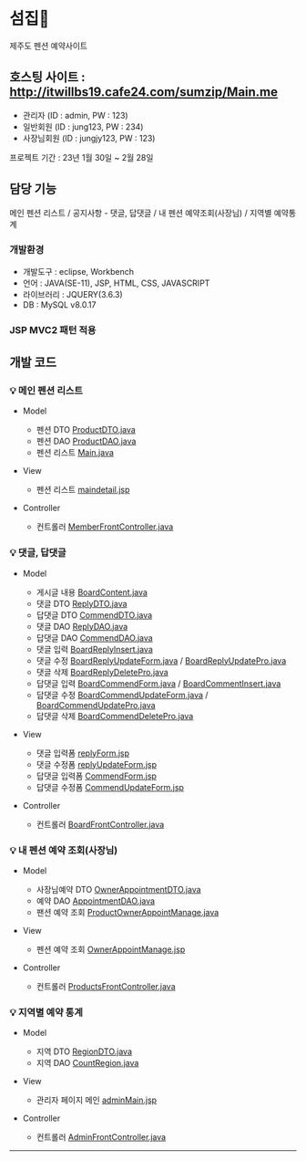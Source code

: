 # 섬집🏡
제주도 펜션 예약사이트


## 호스팅 사이트 : http://itwillbs19.cafe24.com/sumzip/Main.me 
- 관리자 (ID : admin, PW : 123)
- 일반회원 (ID : jung123, PW : 234)
- 사장님회원 (ID : jungjy123, PW : 123)

프로젝트 기간 : 23년 1월 30일 ~ 2월 28일

## 담당 기능
메인 펜션 리스트 / 공지사항 - 댓글, 답댓글 / 내 펜션 예약조회(사장님) / 지역별 예약통계

### 개발환경
* 개발도구 : eclipse, Workbench
* 언어 : JAVA(SE-11), JSP, HTML, CSS, JAVASCRIPT
* 라이브러리 : JQUERY(3.6.3)
* DB : MySQL v8.0.17

### JSP MVC2 패턴 적용

## 개발 코드

### 💡 메인 펜션 리스트

* Model
  * 펜션 DTO [ProductDTO.java](team_project/src/main/java/products/ProductDTO.java)
  * 펜션 DAO [ProductDAO.java](team_project/src/main/java/products/ProductDAO.java#L73-L117)
  * 펜션 리스트 [Main.java](team_project/src/main/java/com/itwillbs/member/action/Main.java)
  
* View  
  * 펜션 리스트 [maindetail.jsp](team_project/src/main/webapp/main/maindetail.jsp)
    
* Controller
  * 컨트롤러 [MemberFrontController.java](team_project/src/main/java/com/itwillbs/member/action/MemberFrontController.java#L33-L39)

### 💡 댓글, 답댓글

* Model
  * 게시글 내용 [BoardContent.java](team_project/src/main/java/com/itwillbs/board/action/BoardContent.java#L48-L63)
  * 댓글 DTO [ReplyDTO.java](team_project/src/main/java/board/ReplyDTO.java)
  * 답댓글 DTO [CommendDTO.java](team_project/src/main/java/board/CommendDTO.java)
  * 댓글 DAO [ReplyDAO.java](team_project/src/main/java/board/ReplyDAO.java)
  * 답댓글 DAO [CommendDAO.java](team_project/src/main/java/board/CommendDAO.java)
  * 댓글 입력 [BoardReplyInsert.java](team_project/src/main/java/com/itwillbs/board/action/BoardReplyInsert.java)
  * 댓글 수정 [BoardReplyUpdateForm.java](team_project/src/main/java/com/itwillbs/board/action/BoardReplyUpdateForm.java)
     / [BoardReplyUpdatePro.java](team_project/src/main/java/com/itwillbs/board/action/BoardReplyUpdatePro.java)
  * 댓글 삭제 [BoardReplyDeletePro.java](team_project/src/main/java/com/itwillbs/board/action/BoardReplyDeletePro.java)
  * 답댓글 입력 [BoardCommendForm.java](team_project/src/main/java/com/itwillbs/board/action/BoardCommendForm.java)
  / [BoardCommentInsert.java](team_project/src/main/java/com/itwillbs/board/action/BoardCommentInsert.java)
  * 답댓글 수정 [BoardCommendUpdateForm.java](team_project/src/main/java/com/itwillbs/board/action/BoardCommendUpdateForm.java)
   / [BoardCommendUpdatePro.java](team_project/src/main/java/com/itwillbs/board/action/BoardCommendUpdatePro.java)
  * 답댓글 삭제 [BoardCommendDeletePro.java](team_project/src/main/java/com/itwillbs/board/action/BoardCommendDeletePro.java)
    
* View  
  * 댓글 입력폼 [replyForm.jsp](team_project/src/main/webapp/board/replyForm.jsp)
  * 댓글 수정폼 [replyUpdateForm.jsp](team_project/src/main/webapp/board/replyUpdateForm.jsp)
  * 답댓글 입력폼 [CommendForm.jsp](team_project/src/main/webapp/board/CommendForm.jsp)
  * 답댓글 수정폼 [CommendUpdateForm.jsp](team_project/src/main/webapp/board/CommendUpdateForm.jsp)
    
* Controller
  * 컨트롤러 [BoardFrontController.java](team_project/src/main/java/com/itwillbs/board/action/BoardFrontController.java#L56-L119)



### 💡 내 펜션 예약 조회(사장님)

* Model
  * 사장님예약 DTO [OwnerAppointmentDTO.java](team_project/src/main/java/products/OwnerAppointmentDTO.java)
  * 예약 DAO [AppointmentDAO.java](team_project/src/main/java/products/AppointmentDAO.java#L191-L232)
  * 팬션 예약 조회 [ProductOwnerAppointManage.java](team_project/src/main/java/com/itwillbs/products/action/ProductOwnerAppointManage.java)

* View
  * 펜션 예약 조회 [OwnerAppointManage.jsp](team_project/src/main/webapp/products/OwnerAppointManage.jsp)
  
* Controller
  * 컨트롤러 [ProductsFrontController.java](team_project/src/main/java/com/itwillbs/products/action/ProductsFrontController.java#L120-L126)


### 💡 지역별 예약 통계

* Model
  * 지역 DTO [RegionDTO.java](team_project/src/main/java/chart/RegionDTO.java)
  * 지역 DAO [CountRegion.java](team_project/src/main/java/chart/CountRegion.java)

* View
  * 관리자 페이지 메인 [adminMain.jsp](team_project/src/main/webapp/admin/adminMain.jsp#L78-119)
  
* Controller
  * 컨트롤러 [AdminFrontController.java](team_project/src/main/java/com/itwillbs/admin/action/AdminFrontController.java#L64-L67)


---
